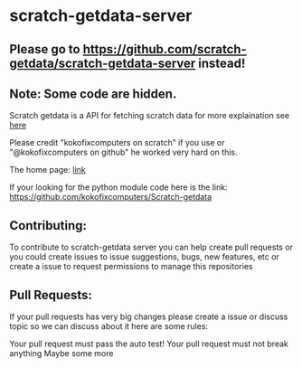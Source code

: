 # scratch-getdata-server

Please go to https://github.com/scratch-getdata/scratch-getdata-server instead!
-

Note: Some code are hidden.
-

Scratch getdata is a API for fetching scratch data for more explaination see <a href="https://scratch-get-data.kokoiscool.repl.co/why">here</a>

Please credit "kokofixcomputers on scratch" if you use or "@kokofixcomputers on github" he worked very hard on this. 

The home page: <a href="https://scratch-get-data.kokoiscool.repl.co">link</a>

If your looking for the python module code here is the link: https://github.com/kokofixcomputers/Scratch-getdata

Contributing:
------------

To contribute to scratch-getdata server you can help create pull requests or you could create issues to issue suggestions, bugs, new features, etc or create a issue to request permissions to manage this repositories

Pull Requests:
-

If your pull requests has very big changes please create a issue or discuss topic so we can discuss about it here are some rules:

Your pull request must pass the auto test!
Your pull request must not break anything
Maybe some more
